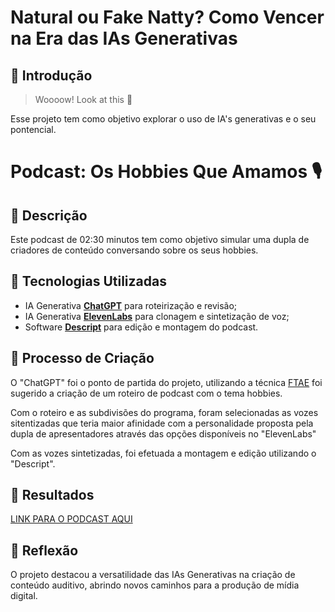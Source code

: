 # Natural ou Fake Natty? Como Vencer na Era das IAs Generativas

## 🚀 Introdução

> Woooow! Look at this 👀

Esse projeto tem como objetivo explorar o uso de IA's generativas e o seu pontencial.

# Podcast: Os Hobbies Que Amamos 🎙️

## 📒 Descrição
Este podcast de 02:30 minutos tem como objetivo simular uma dupla de criadores de conteúdo conversando sobre os seus hobbies.

## 🤖 Tecnologias Utilizadas
- IA Generativa **[ChatGPT](https://chat.openai.com)** para roteirização e revisão;
- IA Generativa **[ElevenLabs](https://www.elevenlabs.io)** para clonagem e sintetização de voz;
- Software **[Descript](https://www.descript.com)** para edição e montagem do podcast.

## 🧐 Processo de Criação
O "ChatGPT" foi o ponto de partida do projeto, utilizando a técnica [FTAE](https://helpful-jump-17b.notion.site/Prompts-assertivos-121ebbf78f6440d98c58d1509b3e030f) foi sugerido a criação de um roteiro de podcast com o tema hobbies.

 Com o roteiro e as subdivisões do programa, foram selecionadas as vozes sitentizadas que teria maior afinidade com a personalidade proposta pela dupla de apresentadores através das opções disponíveis no "ElevenLabs"

Com as vozes sintetizadas, foi efetuada a montagem e edição utilizando o "Descript".

## 🚀 Resultados


[LINK PARA O PODCAST AQUI](https://share.descript.com/view/M03cnyXWMnZ)

## 💭 Reflexão
O projeto destacou a versatilidade das IAs Generativas na criação de conteúdo auditivo, abrindo novos caminhos para a produção de mídia digital.

